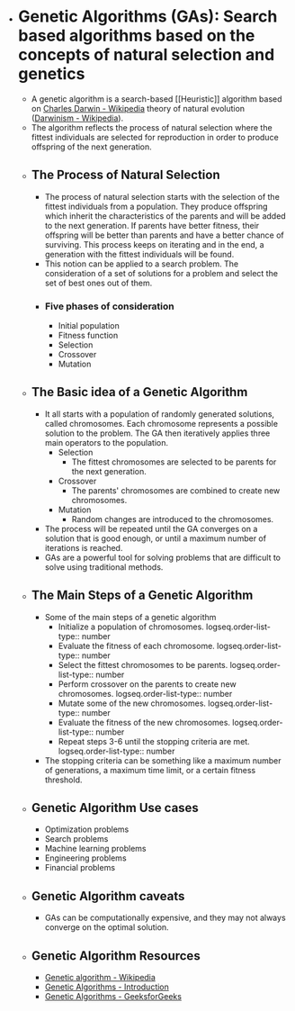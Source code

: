- # Genetic Algorithms (GAs): Search based algorithms based on the concepts of natural selection and genetics
	- A genetic algorithm is a search-based [[Heuristic]] algorithm based on [Charles Darwin - Wikipedia](https://en.wikipedia.org/wiki/Charles_Darwin) theory of natural evolution ([Darwinism - Wikipedia](https://en.wikipedia.org/wiki/Darwinism)).
	- The algorithm reflects the process of natural selection where the fittest individuals are selected for reproduction in order to produce offspring of the next generation.
	- ## The Process of Natural Selection
		- The process of natural selection starts with the selection of the fittest individuals from a population. They produce offspring which inherit the characteristics of the parents and will be added to the next generation. If parents have better fitness, their offspring will be better than parents and have a better chance of surviving. This process keeps on iterating and in the end, a generation with the fittest individuals will be found.
		- This notion can be applied to a search problem. The consideration of a set of solutions for a problem and select the set of best ones out of them.
		- ### Five phases of consideration
			- Initial population
			- Fitness function
			- Selection
			- Crossover
			- Mutation
	- ## The Basic idea of a Genetic Algorithm
		- It all starts with a population of randomly generated solutions, called chromosomes. Each chromosome represents a possible solution to the problem. The GA then iteratively applies three main operators to the population.
			- Selection
				- The fittest chromosomes are selected to be parents for the next generation.
			- Crossover
				- The parents' chromosomes are combined to create new chromosomes.
			- Mutation
				- Random changes are introduced to the chromosomes.
		- The process will be repeated until the GA converges on a solution that is good enough, or until a maximum number of iterations is reached.
		- GAs are a powerful tool for solving problems that are difficult to solve using traditional methods.
	- ## The Main Steps of a Genetic Algorithm
		- Some of the main steps of a genetic algorithm
			- Initialize a population of chromosomes.
			  logseq.order-list-type:: number
			- Evaluate the fitness of each chromosome.
			  logseq.order-list-type:: number
			- Select the fittest chromosomes to be parents.
			  logseq.order-list-type:: number
			- Perform crossover on the parents to create new chromosomes.
			  logseq.order-list-type:: number
			- Mutate some of the new chromosomes.
			  logseq.order-list-type:: number
			- Evaluate the fitness of the new chromosomes.
			  logseq.order-list-type:: number
			- Repeat steps 3-6 until the stopping criteria are met.
			  logseq.order-list-type:: number
		- The stopping criteria can be something like a maximum number of generations, a maximum time limit, or a certain fitness threshold.
	- ## Genetic Algorithm Use cases
		- Optimization problems
		- Search problems
		- Machine learning problems
		- Engineering problems
		- Financial problems
	- ## Genetic Algorithm caveats
		- GAs can be computationally expensive, and they may not always converge on the optimal solution.
	- ## Genetic Algorithm Resources
		- [Genetic algorithm - Wikipedia](https://en.wikipedia.org/wiki/Genetic_algorithm)
		- [Genetic Algorithms - Introduction](https://www.tutorialspoint.com/genetic_algorithms/genetic_algorithms_introduction.htm)
		- [Genetic Algorithms - GeeksforGeeks](https://www.geeksforgeeks.org/genetic-algorithms/)